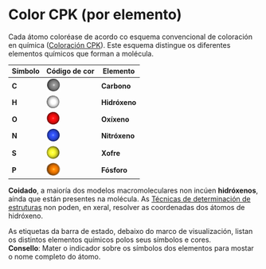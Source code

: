 # Color CPK (por elemento)
Cada átomo coloréase de acordo co esquema convencional de coloración en química ([Coloración CPK](lexicon-cpk)). Este esquema distingue os diferentes elementos químicos que forman a molécula.

Símbolo | Código de cor | Elemento
------------ | ------------- | -------------
**C** | ![Carbono](static/img/c.png)| **Carbono**
**H** | ![Hidróxeno](static/img/h.png) | **Hidróxeno**
**O** | ![Oxíxeno](static/img/o.png) | **Oxíxeno** 
**N** | ![Nitróxeno](static/img/n.png) | **Nitróxeno**
**S** | ![Xofre](static/img/s.png) | **Xofre** 
**P** | ![Fósforo](static/img/p.png) | **Fósforo** 

**Coidado**, a maioría dos modelos macromoleculares non incúen **hidróxenos**, aínda que están presentes na molécula. As [Técnicas de determinación de estruturas](lexicon-technique) non poden, en xeral, resolver as coordenadas dos átomos de hidróxeno.  

As etiquetas da barra de estado, debaixo do marco de visualización, listan os distintos elementos químicos polos seus símbolos e cores.  
**Consello**: Mater o indicador sobre os símbolos dos elementos para mostar o nome completo do átomo.
